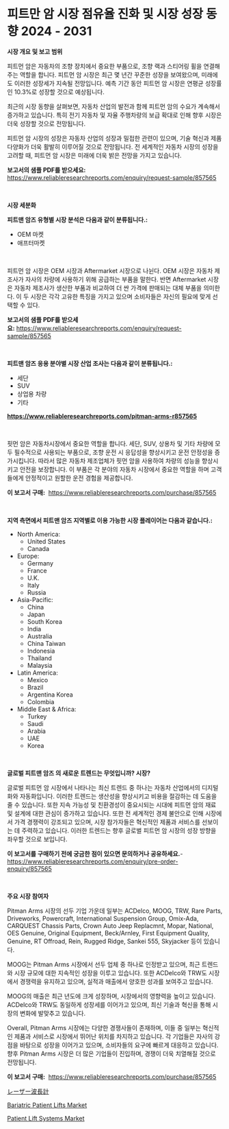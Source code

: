 <p><h1>피트만 암 시장 점유율 진화 및 시장 성장 동향 2024 - 2031</h1></p><p><strong>시장 개요 및 보고 범위</strong></p>
<p><p>피트먼 암은 자동차의 조향 장치에서 중요한 부품으로, 조향 랙과 스티어링 휠을 연결해주는 역할을 합니다. 피트먼 암 시장은 최근 몇 년간 꾸준한 성장을 보여왔으며, 미래에도 이러한 성장세가 지속될 전망입니다. 예측 기간 동안 피트먼 암 시장은 연평균 성장률인 10.3%로 성장할 것으로 예상됩니다.</p><p>최근의 시장 동향을 살펴보면, 자동차 산업의 발전과 함께 피트먼 암의 수요가 계속해서 증가하고 있습니다. 특히 전기 자동차 및 자율 주행차량의 보급 확대로 인해 향후 시장은 더욱 성장할 것으로 전망됩니다.</p><p>피트먼 암 시장의 성장은 자동차 산업의 성장과 밀접한 관련이 있으며, 기술 혁신과 제품 다양화가 더욱 활발히 이루어질 것으로 전망됩니다. 전 세계적인 자동차 시장의 성장을 고려할 때, 피트먼 암 시장은 미래에 더욱 밝은 전망을 가지고 있습니다.</p></p>
<p><strong>보고서의 샘플 PDF를 받으세요:</strong> <a href="https://www.reliableresearchreports.com/enquiry/request-sample/857565">https://www.reliableresearchreports.com/enquiry/request-sample/857565</a></p>
<p>&nbsp;</p>
<p><strong>시장 세분화</strong></p>
<p><strong>피트맨 암즈 유형별 시장 분석은 다음과 같이 분류됩니다.:</strong></p>
<p><ul><li>OEM 마켓</li><li>애프터마켓</li></ul></p>
<p>&nbsp;</p>
<p><p>피트먼 암 시장은 OEM 시장과 Aftermarket 시장으로 나뉜다. OEM 시장은 자동차 제조사가 자사의 차량에 사용하기 위해 공급하는 부품을 말한다. 반면 Aftermarket 시장은 자동차 제조사가 생산한 부품과 비교하여 더 싼 가격에 판매되는 대체 부품을 의미한다. 이 두 시장은 각각 고유한 특징을 가지고 있으며 소비자들은 자신의 필요에 맞게 선택할 수 있다.</p></p>
<p><strong>보고서의 샘플 PDF를 받으세요:</strong>&nbsp;<a href="https://www.reliableresearchreports.com/enquiry/request-sample/857565">https://www.reliableresearchreports.com/enquiry/request-sample/857565</a></p>
<p>&nbsp;</p>
<p><strong> 피트맨 암즈 응용 분야별 시장 산업 조사는 다음과 같이 분류됩니다.:</strong></p>
<p><ul><li>세단</li><li>SUV</li><li>상업용 차량</li><li>기타</li></ul></p>
<p><strong><a href="https://www.reliableresearchreports.com/pitman-arms-r857565">https://www.reliableresearchreports.com/pitman-arms-r857565</a></strong></p>
<p>&nbsp;</p>
<p><p>핏먼 암은 자동차시장에서 중요한 역할을 합니다. 세단, SUV, 상용차 및 기타 차량에 모두 필수적으로 사용되는 부품으로, 조향 운전 시 응답성을 향상시키고 운전 안정성을 증가시킵니다. 따라서 많은 자동차 제조업체가 핏먼 암을 사용하여 차량의 성능을 향상시키고 안전을 보장합니다. 이 부품은 각 분야의 자동차 시장에서 중요한 역할을 하며 고객들에게 안정적이고 원할한 운전 경험을 제공합니다.</p></p>
<p><strong>이 보고서 구매:</strong>&nbsp; <a href="https://www.reliableresearchreports.com/purchase/857565">https://www.reliableresearchreports.com/purchase/857565</a></p>
<p>&nbsp;</p>
<p><strong>지역 측면에서 피트맨 암즈 지역별로 이용 가능한 시장 플레이어는 다음과 같습니다.:</strong></p>
<p><ul>
    <li>
        North America:
        <ul>
            <li>United States</li>
            <li>Canada</li>
        </ul>
    </li>
    <li>
        Europe:
        <ul>
            <li>Germany</li>
            <li>France</li>
            <li>U.K.</li>
            <li>Italy</li>
            <li>Russia</li>
        </ul>
    </li>
    <li>
        Asia-Pacific:
        <ul>
            <li>China</li>
            <li>Japan</li>
            <li>South Korea</li>
            <li>India</li>
            <li>Australia</li>
            <li>China Taiwan</li>
            <li>Indonesia</li>
            <li>Thailand</li>
            <li>Malaysia</li>
        </ul>
    </li>
    <li>
        Latin America:
        <ul>
            <li>Mexico</li>
            <li>Brazil</li>
            <li>Argentina Korea</li>
            <li>Colombia</li>
        </ul>
    </li>
    <li>
        Middle East & Africa:
        <ul>
            <li>Turkey</li>
            <li>Saudi</li>
            <li>Arabia</li>
            <li>UAE</li>
            <li>Korea</li>
        </ul>
    </li>
    </ul></p>
<p>&nbsp;</p>
<p><strong>글로벌 피트맨 암즈 의 새로운 트렌드는 무엇입니까? 시장?</strong></p>
<p><p>글로벌 피트먼 암 시장에서 나타나는 최신 트렌드 중 하나는 자동차 산업에서의 디지털화와 자동화입니다. 이러한 트렌드는 생산성을 향상시키고 비용을 절감하는 데 도움을 줄 수 있습니다. 또한 지속 가능성 및 친환경성이 중요시되는 시대에 피트먼 암의 재료 및 설계에 대한 관심이 증가하고 있습니다. 또한 전 세계적인 경제 불안으로 인해 시장에서 가격 경쟁력이 강조되고 있으며, 시장 참가자들은 혁신적인 제품과 서비스를 선보이는 데 주력하고 있습니다. 이러한 트렌드는 향후 글로벌 피트먼 암 시장의 성장 방향을 좌우할 것으로 보입니다.</p></p>
<p><strong>이 보고서를 구매하기 전에 궁금한 점이 있으면 문의하거나 공유하세요.</strong>- <a href="https://www.reliableresearchreports.com/enquiry/pre-order-enquiry/857565">https://www.reliableresearchreports.com/enquiry/pre-order-enquiry/857565</a></p>
<p>&nbsp;</p>
<p><strong>주요 시장 참여자</strong></p>
<p><p>Pitman Arms 시장의 선두 기업 가운데 일부는 ACDelco, MOOG, TRW, Rare Parts, Driveworks, Powercraft, International Suspension Group, Omix-Ada, CARQUEST Chassis Parts, Crown Auto Jeep Replacmnt, Mopar, National, OES Genuine, Original Equipment, Beck/Arnley, First Equipment Quality, Genuine, RT Offroad, Rein, Rugged Ridge, Sankei 555, Skyjacker 등이 있습니다. </p><p>MOOG는 Pitman Arms 시장에서 선두 업체 중 하나로 인정받고 있으며, 최근 트렌드와 시장 규모에 대한 지속적인 성장을 이루고 있습니다. 또한 ACDelco와 TRW도 시장에서 경쟁력을 유지하고 있으며, 실적과 매출에서 양호한 성과를 보여주고 있습니다.</p><p>MOOG의 매출은 최근 년도에 크게 성장하며, 시장에서의 영향력을 높이고 있습니다. ACDelco와 TRW도 동일하게 성장세를 이어가고 있으며, 최신 기술과 혁신을 통해 시장의 변화에 발맞추고 있습니다.</p><p>Overall, Pitman Arms 시장에는 다양한 경쟁사들이 존재하며, 이들 중 일부는 혁신적인 제품과 서비스로 시장에서 뛰어난 위치를 차지하고 있습니다. 각 기업들은 자사의 강점을 바탕으로 성장을 이어가고 있으며, 소비자들의 요구에 빠르게 대응하고 있습니다. 향후 Pitman Arms 시장은 더 많은 기업들이 진입하며, 경쟁이 더욱 치열해질 것으로 전망됩니다.</p></p>
<p><strong>이 보고서 구매:</strong>&nbsp;&nbsp;<a href="https://www.reliableresearchreports.com/purchase/857565">https://www.reliableresearchreports.com/purchase/857565</a></p>
<p><p><a href="https://github.com/schmahlson/Market-Research-Report-List-1/blob/main/347128823779.md">レーザー波長計</a></p><p><a href="https://github.com/pgtimber/Market-Research-Report-List-2/blob/main/bariatric-patient-lifts-market.md">Bariatric Patient Lifts Market</a></p><p><a href="https://github.com/lataunyatinikmelvin59ilbd0dv/Market-Research-Report-List-2/blob/main/patient-lift-systems-market.md">Patient Lift Systems Market</a></p></p>
